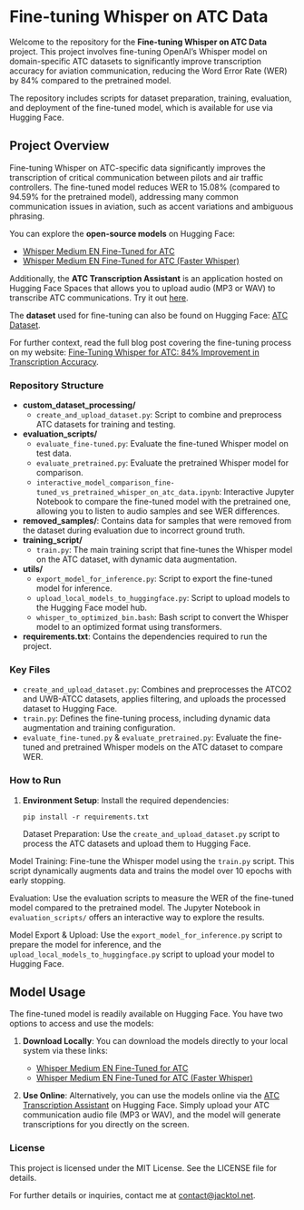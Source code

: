 # Fine-tuning Whisper on ATC Data

Welcome to the repository for the **Fine-tuning Whisper on ATC Data** project. This project involves fine-tuning OpenAI’s Whisper model on domain-specific ATC datasets to significantly improve transcription accuracy for aviation communication, reducing the Word Error Rate (WER) by 84% compared to the pretrained model.

The repository includes scripts for dataset preparation, training, evaluation, and deployment of the fine-tuned model, which is available for use via Hugging Face.

## Project Overview

Fine-tuning Whisper on ATC-specific data significantly improves the transcription of critical communication between pilots and air traffic controllers. The fine-tuned model reduces WER to 15.08% (compared to 94.59% for the pretrained model), addressing many common communication issues in aviation, such as accent variations and ambiguous phrasing.

You can explore the **open-source models** on Hugging Face:

- [Whisper Medium EN Fine-Tuned for ATC](https://huggingface.co/jacktol/whisper-medium.en-fine-tuned-for-ATC)
- [Whisper Medium EN Fine-Tuned for ATC (Faster Whisper)](https://huggingface.co/jacktol/whisper-medium.en-fine-tuned-for-ATC-faster-whisper)

Additionally, the **ATC Transcription Assistant** is an application hosted on Hugging Face Spaces that allows you to upload audio (MP3 or WAV) to transcribe ATC communications. Try it out [here](https://huggingface.co/spaces/jacktol/ATC-Transcription-Assistant).

The **dataset** used for fine-tuning can also be found on Hugging Face: [ATC Dataset](https://huggingface.co/datasets/jacktol/atc-dataset).

For further context, read the full blog post covering the fine-tuning process on my website: [Fine-Tuning Whisper for ATC: 84% Improvement in Transcription Accuracy](https://jacktol.net/posts/fine-tuning_whisper_for_atc/).

### Repository Structure

- **custom_dataset_processing/**
  - `create_and_upload_dataset.py`: Script to combine and preprocess ATC datasets for training and testing.
- **evaluation_scripts/**
  - `evaluate_fine-tuned.py`: Evaluate the fine-tuned Whisper model on test data.
  - `evaluate_pretrained.py`: Evaluate the pretrained Whisper model for comparison.
  - `interactive_model_comparison_fine-tuned_vs_pretrained_whisper_on_atc_data.ipynb`: Interactive Jupyter Notebook to compare the fine-tuned model with the pretrained one, allowing you to listen to audio samples and see WER differences.
- **removed_samples/**: Contains data for samples that were removed from the dataset during evaluation due to incorrect ground truth.
- **training_script/**
  - `train.py`: The main training script that fine-tunes the Whisper model on the ATC dataset, with dynamic data augmentation.
- **utils/**
  - `export_model_for_inference.py`: Script to export the fine-tuned model for inference.
  - `upload_local_models_to_huggingface.py`: Script to upload models to the Hugging Face model hub.
  - `whisper_to_optimized_bin.bash`: Bash script to convert the Whisper model to an optimized format using transformers.
- **requirements.txt**: Contains the dependencies required to run the project.

### Key Files

- `create_and_upload_dataset.py`: Combines and preprocesses the ATCO2 and UWB-ATCC datasets, applies filtering, and uploads the processed dataset to Hugging Face.
- `train.py`: Defines the fine-tuning process, including dynamic data augmentation and training configuration.
- `evaluate_fine-tuned.py` & `evaluate_pretrained.py`: Evaluate the fine-tuned and pretrained Whisper models on the ATC dataset to compare WER.

### How to Run

1. **Environment Setup**:
   Install the required dependencies:
   ```
   pip install -r requirements.txt
   ```
   Dataset Preparation: Use the `create_and_upload_dataset.py` script to process the ATC datasets and upload them to Hugging Face.

Model Training: Fine-tune the Whisper model using the `train.py` script. This script dynamically augments data and trains the model over 10 epochs with early stopping.

Evaluation: Use the evaluation scripts to measure the WER of the fine-tuned model compared to the pretrained model. The Jupyter Notebook in `evaluation_scripts/` offers an interactive way to explore the results.

Model Export & Upload: Use the `export_model_for_inference.py` script to prepare the model for inference, and the `upload_local_models_to_huggingface.py` script to upload your model to Hugging Face.

## Model Usage

The fine-tuned model is readily available on Hugging Face. You have two options to access and use the models:

1. **Download Locally**: You can download the models directly to your local system via these links:

   - [Whisper Medium EN Fine-Tuned for ATC](https://huggingface.co/jacktol/whisper-medium.en-fine-tuned-for-ATC)
   - [Whisper Medium EN Fine-Tuned for ATC (Faster Whisper)](https://huggingface.co/jacktol/whisper-medium.en-fine-tuned-for-ATC-faster-whisper)

2. **Use Online**: Alternatively, you can use the models online via the [ATC Transcription Assistant](https://huggingface.co/spaces/jacktol/ATC-transcription-assistant) on Hugging Face. Simply upload your ATC communication audio file (MP3 or WAV), and the model will generate transcriptions for you directly on the screen.

### License

This project is licensed under the MIT License. See the LICENSE file for details.

For further details or inquiries, contact me at contact@jacktol.net.
